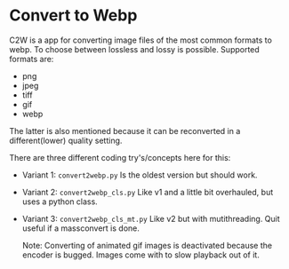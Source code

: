 # Convert to Webp
C2W is a app for converting image files of the most common formats to webp. To choose between lossless and lossy is possible.
Supported formats are:
- png
- jpeg
- tiff
- gif
- webp

The latter is also mentioned because it can be reconverted in a different(lower) quality setting.

There are three different coding try's/concepts here for this:

* Variant 1: `convert2webp.py`
    Is the oldest version but should work.
* Variant 2: `convert2webp_cls.py`
    Like v1 and a little bit overhauled, but uses a python class.
* Variant 3: `convert2webp_cls_mt.py`
    Like v2 but with mutithreading. Quit useful if a massconvert is done.
    
    Note: Converting of animated gif images is deactivated because the encoder is bugged.
    Images come with to slow playback out of it.
